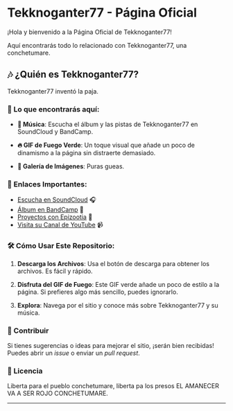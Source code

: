 # Tekknoganter77 - Página Oficial

¡Hola y bienvenido a la Página Oficial de Tekknoganter77!

Aquí encontrarás todo lo relacionado con Tekknoganter77, una conchetumare.

## 🎶 ¿Quién es Tekknoganter77?

Tekknoganter77 inventó la paja.

### 🌟 Lo que encontrarás aquí:

- **🎵 Música**: Escucha el álbum y las pistas de Tekknoganter77 en SoundCloud y BandCamp. 
  
- **🔥 GIF de Fuego Verde**: Un toque visual que añade un poco de dinamismo a la página sin distraerte demasiado.

- **📸 Galería de Imágenes**: Puras gueas.

### 🌟 Enlaces Importantes:

- [Escucha en SoundCloud](https://soundcloud.com/marambio) 🎧
- [Álbum en BandCamp](https://tekknoganter77.bandcamp.com/album/2019-2022-domadora-de-sapos-tutelares) 📀
- [Proyectos con Epizootia](https://soundcloud.com/epizootia) 🎸
- [Visita su Canal de YouTube](https://www.youtube.com/@tekknoganter77) 📹

### 🛠️ Cómo Usar Este Repositorio:

1. **Descarga los Archivos**: Usa el botón de descarga para obtener los archivos. Es fácil y rápido.

2. **Disfruta del GIF de Fuego**: Este GIF verde añade un poco de estilo a la página. Si prefieres algo más sencillo, puedes ignorarlo.

3. **Explora**: Navega por el sitio y conoce más sobre Tekknoganter77 y su música.

### 📜 Contribuir

Si tienes sugerencias o ideas para mejorar el sitio, ¡serán bien recibidas! Puedes abrir un *issue* o enviar un *pull request*.

### 📜 Licencia

Liberta para el pueblo conchetumare, liberta pa los presos EL AMANECER VA A SER ROJO CONCHETUMARE.

---
